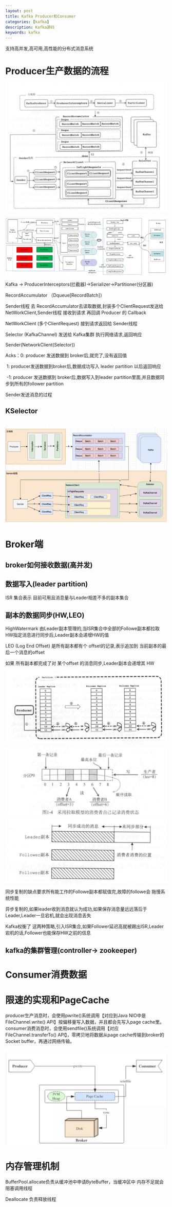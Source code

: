 ```yaml
---
layout: post
title: Kafka Producer和Consumer
categories: [kafka]
description: Kafka源码
keywords: kafka
---
```


支持高并发,高可用,高性能的分布式消息系统

# Producer生产数据的流程

![kafka-producer-arch](/images/posts/kafka-producer-arch.png)

![kafka-producer流程](/images/posts/kafka-producer流程.jpg)

Kafka -> ProducerInterceptors(拦截器)->Serializer->Partitioner(分区器)

RecordAccumulator （Dqueue[RecordBatch]）



Sender线程  去  RecordAccumulator去读取数据,封装多个ClientRequest发送给NetWorkClient,Sender线程 接收到请求 再回调 Producer 的 Callback

NetWorkClient (多个ClientRequest)   接到请求返回给 Sender线程

Selector (KafkaChannel)  发送给 Kafka集群 执行网络请求,返回响应



Sender(NetworkClient(Selector))



Acks：0: producer 发送数据到 broker后,就完了,没有返回值

​           1: producer发送数据到broker后,数据成功写入 leader partition 以后返回响应

​          -1: producer 发送数据到 broker后,数据写入到leader partition里面,并且数据同步到所有的follower partition

Sender发送消息的过程

## KSelector

# ![Kselector](/images/posts/Kselector.png)

# Broker端

## broker如何接收数据(高并发)



## 数据写入(leader partition)

ISR 集合表示 目前可用且消息量与Leader相差不多的副本集合

## 副本的数据同步(HW,LEO)

HighWatermark 由Leader副本管理的,当ISR集合中全部的Followe副本都拉取HW指定消息进行同步后,Leader副本会递增HW的值



LEO (Log End Offset) 是所有副本都有个 offset的记录,表示追加到 当前副本的最后一个消息的offset

如果 所有副本都完成了对 某个offset 的消息同步,Leader副本会递增其 HW

![kafka-hw-leo](/images/posts/kafka-hw-leo.png)

![kafka-高水位](/images/posts/kafka-高水位.png)

![kafka-leader-follower](/images/posts/kafka-leader-follower.png)

同步复制的缺点要求所有能工作的Followe副本都赋值完,故障的followe会 拖慢系统性能

异步复制的,如果leader收到消息就认为成功,如果保存消息量远远落后于Leader,Leader一旦宕机,就会出现消息丢失

Kafka权衡了 这两种策略,引入ISR集合,如果Follower延迟高就被踢出ISR,Leader宕机的话,Follower也能保存HW之前的信息

## 

## kafka的集群管理(controller-> zookeeper)



# Consumer消费数据





# 限速的实现和PageCache



producer生产消息时，会使用pwrite()系统调用【对应到Java NIO中是FileChannel.write() API】按偏移量写入数据，并且都会先写入page cache里。consumer消费消息时，会使用sendfile()系统调用【对应FileChannel.transferTo() API】，零拷贝地将数据从page cache传输到broker的Socket buffer，再通过网络传输。



![kafka-pagecache](/images/posts/kafka-pagecache.png)



# 内存管理机制

BufferPool.allocate负责从缓冲池中申请ByteBuffer，当缓冲区中 内存不足就会阻塞调用线程



Deallocate 负责释放线程







